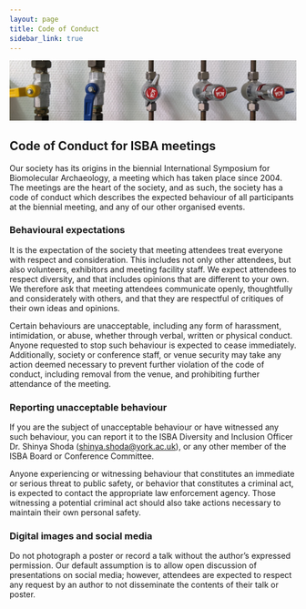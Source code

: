 ```yaml
---
layout: page
title: Code of Conduct
sidebar_link: true
---
```


![Gas_line](/assets/images/banners/gas_line.jpg)

## Code of Conduct for ISBA meetings

Our society has its origins in the biennial International Symposium for Biomolecular Archaeology, a meeting which has taken place since 2004. The meetings are the heart of the society, and as such, the society has a code of conduct which describes the expected behaviour of all participants at the biennial meeting, and any of our other organised events.

### Behavioural expectations

It is the expectation of the society that meeting attendees treat everyone with respect and consideration. This includes not only other attendees, but also volunteers, exhibitors and meeting facility staff. We expect attendees to respect diversity, and that includes opinions that are different to your own. We therefore ask that meeting attendees communicate openly, thoughtfully and considerately with others, and that they are respectful of critiques of their own ideas and opinions.

Certain behaviours are unacceptable, including any form of harassment, intimidation, or abuse, whether through verbal, written or physical conduct. Anyone requested to stop such behaviour is expected to cease immediately. Additionally, society or conference staff, or venue security may take any action deemed necessary to prevent further violation of the code of conduct, including removal from the venue, and prohibiting further attendance of the meeting.

### Reporting unacceptable behaviour

If you are the subject of unacceptable behaviour or have witnessed any such behaviour, you can report it to the ISBA Diversity and Inclusion Officer Dr. Shinya Shoda (shinya.shoda@york.ac.uk), or any other member of the ISBA Board or Conference Committee.

Anyone experiencing or witnessing behaviour that constitutes an immediate or serious threat to public safety, or behavior that constitutes a criminal act, is expected to contact the appropriate law enforcement agency. Those witnessing a potential criminal act should also take actions necessary to maintain their own personal safety.

### Digital images and social media

Do not photograph a poster or record a talk without the author’s expressed permission. Our default assumption is to allow open discussion of presentations on social media; however, attendees are expected to respect any request by an author to not disseminate the contents of their talk or poster.
